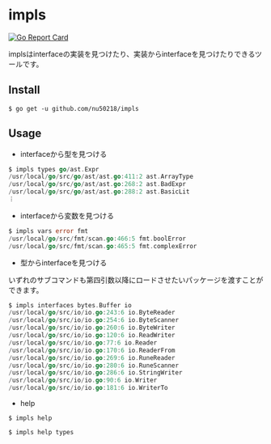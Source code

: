 # impls

[![Go Report Card](https://goreportcard.com/badge/github.com/nu50218/impls)](https://goreportcard.com/report/github.com/nu50218/impls)

implsはinterfaceの実装を見つけたり、実装からinterfaceを見つけたりできるツールです。

## Install

`$ go get -u github.com/nu50218/impls`

## Usage

- interfaceから型を見つける

```go
$ impls types go/ast.Expr
/usr/local/go/src/go/ast/ast.go:411:2 ast.ArrayType
/usr/local/go/src/go/ast/ast.go:268:2 ast.BadExpr
/usr/local/go/src/go/ast/ast.go:288:2 ast.BasicLit
︙
```

- interfaceから変数を見つける

```go
$ impls vars error fmt
/usr/local/go/src/fmt/scan.go:466:5 fmt.boolError
/usr/local/go/src/fmt/scan.go:465:5 fmt.complexError
```

- 型からinterfaceを見つける

いずれのサブコマンドも第四引数以降にロードさせたいパッケージを渡すことができます。

```go
$ impls interfaces bytes.Buffer io
/usr/local/go/src/io/io.go:243:6 io.ByteReader
/usr/local/go/src/io/io.go:254:6 io.ByteScanner
/usr/local/go/src/io/io.go:260:6 io.ByteWriter
/usr/local/go/src/io/io.go:120:6 io.ReadWriter
/usr/local/go/src/io/io.go:77:6 io.Reader
/usr/local/go/src/io/io.go:170:6 io.ReaderFrom
/usr/local/go/src/io/io.go:269:6 io.RuneReader
/usr/local/go/src/io/io.go:280:6 io.RuneScanner
/usr/local/go/src/io/io.go:286:6 io.StringWriter
/usr/local/go/src/io/io.go:90:6 io.Writer
/usr/local/go/src/io/io.go:181:6 io.WriterTo
```

- help

`$ impls help`

`$ impls help types`
